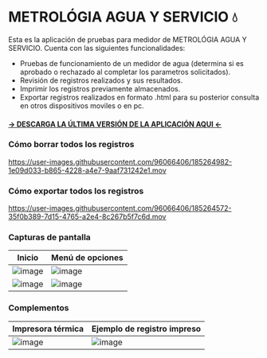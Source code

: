# METROLÓGIA AGUA Y SERVICIO 💧


Esta es la aplicación de pruebas para medidor de METROLÓGIA AGUA Y SERVICIO.
Cuenta con las siguientes funcionalidades:
- Pruebas de funcionamiento de un medidor de agua (determina si es aprobado o rechazado al completar los parametros solicitados).
- Revisión de registros realizados y sus resultados.
- Imprimir los registros previamente almacenados.
- Exportar registros realizados en formato .html para su posterior consulta en otros dispositivos moviles o en pc.

#### [ -> DESCARGA LA ÚLTIMA VERSIÓN DE LA APLICACIÓN AQUI <-](https://github.com/juamejia/Intrameplast2022/raw/d1ec5ce18716594e7026a489e8e4e21ddc957b6e/app/build/intermediates/apk/debug/app-debug.apk)

### Cómo borrar todos los registros
https://user-images.githubusercontent.com/96066406/185264982-1e09d033-b865-4228-a4e7-9aaf731242e1.mov

### Cómo exportar todos los registros
https://user-images.githubusercontent.com/96066406/185264572-35f0b389-7d15-4765-a2e4-8c267b5f7c6d.mov

### Capturas de pantalla
| Inicio | Menú de opciones |
| ------------- | ------------- |
| ![image](https://user-images.githubusercontent.com/96066406/185261354-ff0ff145-274d-4e18-85f7-0686cf72b8e9.png)  | ![image](https://user-images.githubusercontent.com/96066406/185261796-639cc500-27e2-4131-8770-f2f42b4f290c.png)  |
| ![image](https://user-images.githubusercontent.com/96066406/185261978-d9dc5492-bfcb-44cd-8638-ab94b2669626.png)  | ![image](https://user-images.githubusercontent.com/96066406/185262027-b67c0334-93fb-45d4-a4fd-12a2263d8f85.png)  |

### Complementos
| Impresora térmica | Ejemplo de registro impreso |
| ------------- | ------------- |
| ![image](https://user-images.githubusercontent.com/96066406/185261849-0dc875bb-bb3c-468f-8dce-42e0514adc1f.png)  | ![image](https://user-images.githubusercontent.com/96066406/185261858-8ba90d6e-d301-4dd7-922e-5308dc1a267e.png)  |

